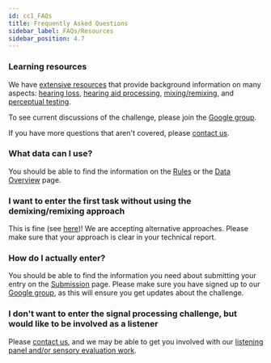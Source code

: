 ```yaml
---
id: cc1_FAQs
title: Frequently Asked Questions
sidebar_label: FAQs/Resources
sidebar_position: 4.7
---
```


### Learning resources

We have [extensive resources](../../learning_resources/learning_intro) that provide background information on many aspects: [hearing loss](../../category/hearing-impairment), [hearing aid processing](../../category/hearing-aid-processing), [mixing/remixing](../../category/audio-mixing), and [perceptual testing](../../category/perceptual-testing).

To see current discussions of the challenge, please join the [Google group](https://groups.google.com/g/cadenza-challenge).

If you have more questions that aren't covered, please [contact us](http://cadenzachallenge.org/contact).


### What data can I use?
You should be able to find the information on the [Rules](/docs/cadenza1/Take%20part/cc1_rules) or the [Data Overview](/docs/cadenza1/Data/cc1_data_overview_headphone) page.

### I want to enter the first task without using the demixing/remixing approach
This is fine (see [here](/docs/cadenza1/cc1_intro.md))! We are accepting alternative approaches. Please make sure that your approach is clear in your technical report.

### How do I actually enter?
You should be able to find the information you need about submitting your entry on the [Submission](/docs/cadenza1/Take%20part/cc1_submission.mdx) page. Please make sure you have signed up to our [Google group](https://groups.google.com/g/cadenza-challenge), as this will ensure you get updates about the challenge.

### I don't want to enter the signal processing challenge, but would like to be involved as a listener
Please [contact us](http://cadenzachallenge.org/contact), and we may be able to get you involved with our [listening panel and/or sensory evaluation work](/docs/learning_resources/Perceptual_testing/edu_PT_sensory_evaluation.md).




